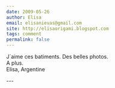 ```yaml
---
date: 2009-05-26
author: Elisa
email: elisanievas@gmail.com
site: http://elisaorigami.blogspot.com
tags: comment
permalink: false
---
```


<p>J´aime ces batiments. Des belles photos.<br />
A plus.<br />
Elisa, Argentine</p>
---